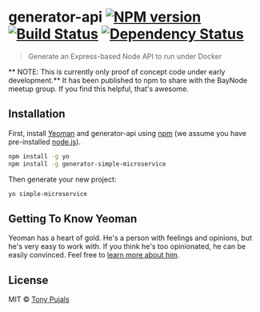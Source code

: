 # generator-api [![NPM version][npm-image]][npm-url] [![Build Status][travis-image]][travis-url] [![Dependency Status][daviddm-image]][daviddm-url]

> Generate an Express-based Node API to run under Docker

** NOTE: This is currently only proof of concept code under early development.**
It has been published to npm to share with the BayNode meetup group. If you
find this helpful, that's awesome.

## Installation

First, install [Yeoman](http://yeoman.io) and generator-api using [npm](https://www.npmjs.com/) (we assume you have pre-installed [node.js](https://nodejs.org/)).

```bash
npm install -g yo
npm install -g generator-simple-microservice
```

Then generate your new project:

```bash
yo simple-microservice
```

## Getting To Know Yeoman

Yeoman has a heart of gold. He&#39;s a person with feelings and opinions, but he&#39;s very easy to work with. If you think he&#39;s too opinionated, he can be easily convinced. Feel free to [learn more about him](http://yeoman.io/).

## License

MIT © [Tony Pujals](https://twitter.com/subfuzion)


[npm-image]: https://badge.fury.io/js/generator-simple-microservice.svg
[npm-url]: https://npmjs.org/package/generator-simple-microservice
[travis-image]: https://travis-ci.org/atomiqio/generator-simple-microservice.svg?branch=master
[travis-url]: https://travis-ci.org/atomiqio/generator-simple-microservice
[daviddm-image]: https://david-dm.org/atomiqio/generator-simple-microservice.svg?theme=shields.io
[daviddm-url]: https://david-dm.org/atomiqio/generator-simple-microservice
